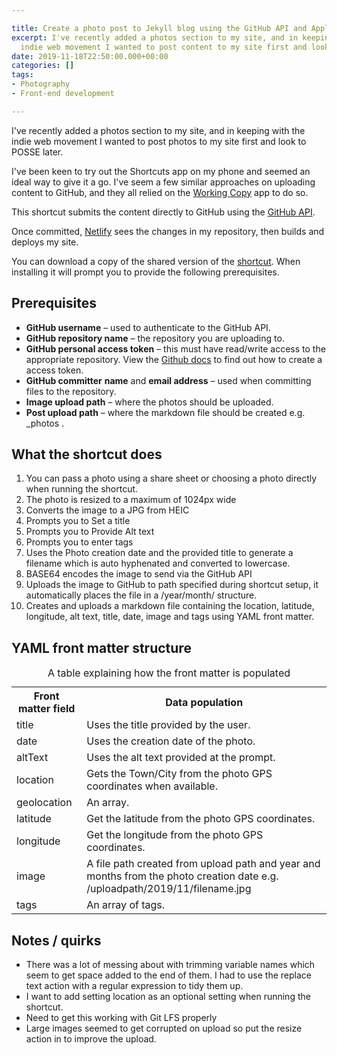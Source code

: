 ```yaml
---

title: Create a photo post to Jekyll blog using the GitHub API and Apple Shortcuts
excerpt: I've recently added a photos section to my site, and in keeping with the
  indie web movement I wanted to post content to my site first and look to POSSE later.
date: 2019-11-18T22:50:00.000+00:00
categories: []
tags:
- Photography
- Front-end development

---
```

I've recently added a photos section to my site, and in keeping with the indie web movement I wanted to post photos to my site first and look to POSSE later.

I've been keen to try out the Shortcuts app on my phone and seemed an ideal way to give it a go. I've seem a few similar approaches on uploading content to GitHub, and they all relied on the [Working Copy](https://workingcopyapp.com/) app to do so.

This shortcut submits the content directly to GitHub using the [GitHub API](https://developer.github.com/v3/repos/contents/#create-or-update-a-file).

Once committed, [Netlify](https://www.netlify.com/) sees the changes in my repository, then builds and deploys my site.

You can download a copy of the shared version of the [shortcut](https://www.icloud.com/shortcuts/419cf74b2dfe4dad8f31fb38f64f6b50). When installing it will prompt you to provide the following prerequisites.

## Prerequisites

- **GitHub username** – used to authenticate to the GitHub API.
- **GitHub repository name** – the repository you are uploading to.
- **GitHub personal access token** – this must have read/write access to the appropriate repository. View the [Github docs](https://help.github.com/en/github/authenticating-to-github/creating-a-personal-access-token-for-the-command-line) to find out how to create a access token.
- **GitHub committer** **name** and **email address** – used when committing files to the repository.
- **Image upload path** – where the photos should be uploaded.
- **Post upload path** – where the markdown file should be created e.g. _photos .

## What the shortcut does

1. You can pass a photo using a share sheet or choosing a photo directly when running the shortcut.
2. The photo is resized to a maximum of 1024px wide
3. Converts the image to a JPG from HEIC
4. Prompts you to Set a title
5. Prompts you to Provide Alt text
6. Prompts you to enter tags
6. Uses the Photo creation date and the provided title to generate a filename which is auto hyphenated and converted to lowercase.
7. BASE64 encodes the image to send via the GitHub API
8. Uploads the image to GitHub to path specified during shortcut setup, it automatically places the file in a /year/month/ structure.
9. Creates and uploads a markdown file containing the location, latitude, longitude, alt text, title, date, image and tags using YAML front matter.

## YAML front matter structure

<table class="striped">
    <caption>A table explaining how the front matter is populated</caption>
    <tr>
        <th>Front matter field</th>
        <th>Data population</th>
    </tr>
    <tr>
        <td>title</td>
        <td>Uses the title provided by the user.</td>
    </tr>
    <tr>
        <td>date</td>
        <td>Uses the creation date of the photo.</td>
    </tr>
    <tr>
        <td>altText</td>
        <td>Uses the alt text provided at the prompt.</td>
    </tr>
    <tr>
        <td>location</td>
        <td>Gets the Town/City from the photo GPS coordinates when available.</td>
    </tr>
    <tr>
        <td>geolocation</td>
        <td>An array.</td>
    </tr>
    <tr>
        <td>latitude</td>
        <td>Get the latitude from the photo GPS coordinates.</td>
    </tr>
    <tr>
        <td>longitude</td>
        <td>Get the longitude from the photo GPS coordinates.</td>
    </tr>
    <tr>
        <td>image</td>
        <td>A file path created from upload path and year and months from the photo creation date e.g.
            /uploadpath/2019/11/filename.jpg</td>
    </tr>
    <tr>
        <td>tags</td>
        <td>An array of tags.</td>
    </tr>
</table>

## Notes / quirks

- There was a lot of messing about with trimming variable names which seem to get space added to the end of them. I had to use the replace text action with a regular expression to tidy them up.
- I want to add setting location as an optional setting when running the shortcut.
- Need to get this working with Git LFS properly
- Large images seemed to get corrupted on upload so put the resize action in to improve the upload.